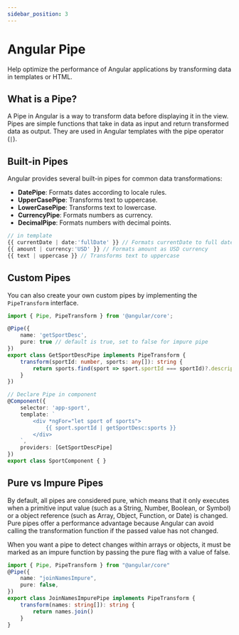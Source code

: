 ```yaml
---
sidebar_position: 3
---
```


# Angular Pipe

Help optimize the performance of Angular applications by transforming data in templates or HTML.

## What is a Pipe?

A Pipe in Angular is a way to transform data before displaying it in the view. Pipes are simple functions that take in data as input and return transformed data as output. They are used in Angular templates with the pipe operator (`|`).

## Built-in Pipes

Angular provides several built-in pipes for common data transformations:

- **DatePipe**: Formats dates according to locale rules.
- **UpperCasePipe**: Transforms text to uppercase.
- **LowerCasePipe**: Transforms text to lowercase.
- **CurrencyPipe**: Formats numbers as currency.
- **DecimalPipe**: Formats numbers with decimal points.

```typescript
// in template
{{ currentDate | date:'fullDate' }} // Formats currentDate to full date format
{{ amount | currency:'USD' }} // Formats amount as USD currency
{{ text | uppercase }} // Transforms text to uppercase
```

## Custom Pipes

You can also create your own custom pipes by implementing the `PipeTransform` interface.

```typescript
import { Pipe, PipeTransform } from '@angular/core';

@Pipe({
    name: 'getSportDesc',
    pure: true // default is true, set to false for impure pipe
})
export class GetSportDescPipe implements PipeTransform {
    transform(sportId: number, sports: any[]): string {
        return sports.find(sport => sport.sportId === sportId)?.description || 'Unknown Sport';
    }
})

// Declare Pipe in component
@Component({
    selector: 'app-sport',
    template: `
        <div *ngFor="let sport of sports">
            {{ sport.sportId | getSportDesc:sports }}
        </div>
    `,
    providers: [GetSportDescPipe]
})
export class SportComponent { }
```

## Pure vs Impure Pipes

By default, all pipes are considered pure, which means that it only executes when a primitive input value (such as a String, Number, Boolean, or Symbol) or a object reference (such as Array, Object, Function, or Date) is changed. Pure pipes offer a performance advantage because Angular can avoid calling the transformation function if the passed value has not changed.

When you want a pipe to detect changes within arrays or objects, it must be marked as an impure function by passing the pure flag with a value of false.

```typescript
import { Pipe, PipeTransform } from "@angular/core"
@Pipe({
	name: "joinNamesImpure",
	pure: false,
})
export class JoinNamesImpurePipe implements PipeTransform {
	transform(names: string[]): string {
		return names.join()
	}
}
```
